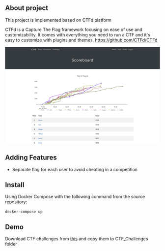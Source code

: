 ## About project
This project is implemented based on CTFd platform

CTFd is a Capture The Flag framework focusing on ease of use and customizability. It comes with everything you need to run a CTF and it's easy to customize with plugins and themes.
https://github.com/CTFd/CTFd

![CTFd is a CTF in a can.](https://github.com/CTFd/CTFd/blob/master/CTFd/themes/core/static/img/scoreboard.png?raw=true)

## Adding Features

- Separate flag for each user to avoid cheating in a competition


## Install


Using Docker Compose with the following command from the source repository:

`docker-compose up`

## Demo
Download CTF challenges from [this](https://drive.google.com/drive/folders/1Neb-LJoJL9otLjFz3NJJYRIjkUyBPS_p?usp=sharing) and copy them to CTF_Challenges folder
